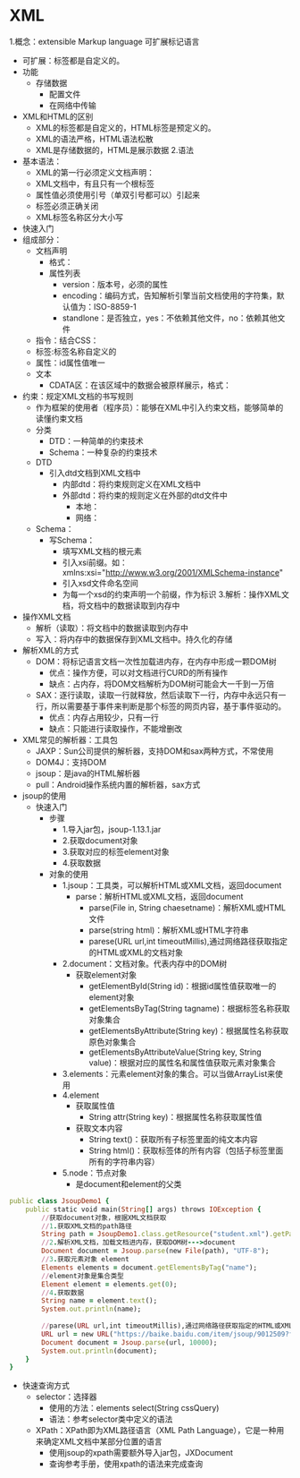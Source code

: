 # XML
1.概念：extensible Markup language 可扩展标记语言
  * 可扩展：标签都是自定义的。
  * 功能
    * 存储数据
      * 配置文件
      * 在网络中传输
  * XML和HTML的区别
    * XML的标签都是自定义的，HTML标签是预定义的。
    * XML的语法严格，HTML语法松散
    * XML是存储数据的，HTML是展示数据
2.语法
  * 基本语法：
    * XML的第一行必须定义文档声明：<?xml version="1.0" ?>
    * XML文档中，有且只有一个根标签
    * 属性值必须使用引号（单双引号都可以）引起来
    * 标签必须正确关闭
    * XML标签名称区分大小写
  * 快速入门
  * 组成部分：
    * 文档声明
      * 格式：<?xml 属性列表 ?>
      * 属性列表
        * version：版本号，必须的属性
        * encoding：编码方式，告知解析引擎当前文档使用的字符集，默认值为：ISO-8859-1
        * standlone：是否独立，yes：不依赖其他文件，no：依赖其他文件 
    * 指令：结合CSS：<?xml-stylesheet type="text/css" href="a.css" ?>
    * 标签:标签名称自定义的
    * 属性：id属性值唯一
    * 文本
      *  CDATA区：在该区域中的数据会被原样展示，格式：<![CDATA[ 想要展示的数据 ]]>
  * 约束：规定XML文档的书写规则
    * 作为框架的使用者（程序员）：能够在XML中引入约束文档，能够简单的读懂约束文档
    * 分类
      * DTD：一种简单的约束技术
      * Schema：一种复杂的约束技术
    * DTD
      * 引入dtd文档到XML文档中
        * 内部dtd：将约束规则定义在XML文档中
        * 外部dtd：将约束的规则定义在外部的dtd文件中
          * 本地：<!DOCTYPE 根标签名 SYSTEM "dtd文件的位置">
          * 网络：<!DOCTYPE 根标签名 PUBLIC "dtd文件的名字" "dtd文件的位置URL">
    * Schema：
      * 写Schema：
        * 填写XML文档的根元素
        * 引入xsi前缀。如：xmlns:xsi="http://www.w3.org/2001/XMLSchema-instance"
        * 引入xsd文件命名空间
        * 为每一个xsd的约束声明一个前缀，作为标识
3.解析：操作XML文档，将文档中的数据读取到内存中
  * 操作XML文档
    * 解析（读取）：将文档中的数据读取到内存中
    * 写入：将内存中的数据保存到XML文档中。持久化的存储
  * 解析XML的方式
    * DOM：将标记语言文档一次性加载进内存，在内存中形成一颗DOM树
      * 优点：操作方便，可以对文档进行CURD的所有操作
      * 缺点：占内存，将DOM文档解析为DOM树可能会大一千到一万倍
    * SAX：逐行读取，读取一行就释放，然后读取下一行，内存中永远只有一行，所以需要基于事件来判断是那个标签的网页内容，基于事件驱动的。
      * 优点：内存占用较少，只有一行
      * 缺点：只能进行读取操作，不能增删改
  * XML常见的解析器：工具包
    * JAXP：Sun公司提供的解析器，支持DOM和sax两种方式，不常使用
    * DOM4J：支持DOM
    * jsoup：是java的HTML解析器
    * pull：Android操作系统内置的解析器，sax方式
  * jsoup的使用
    * 快速入门
      * 步骤
        * 1.导入jar包，jsoup-1.13.1.jar
        * 2.获取document对象
        * 3.获取对应的标签element对象
        * 4.获取数据
      * 对象的使用
        * 1.jsoup：工具类，可以解析HTML或XML文档，返回document
          * parse：解析HTML或XML文档，返回document
            * parse(File in, String chaesetname)：解析XML或HTML文件
            * parse(string html)：解析XML或HTML字符串
            * parese(URL url,int timeoutMillis),通过网络路径获取指定的HTML或XML的文档对象
        * 2.document：文档对象。代表内存中的DOM树
          * 获取element对象
            * getElementById(String id)：根据id属性值获取唯一的element对象
            * getElementsByTag(String tagname)：根据标签名称获取对象集合
            * getElementsByAttribute(String key)：根据属性名称获取原色对象集合
            * getElementsByAttributeValue(String key, String value)：根据对应的属性名和属性值获取元素对象集合
        * 3.elements：元素element对象的集合。可以当做ArrayList<Element>来使用
        * 4.element
          * 获取属性值
            * String attr(String key)：根据属性名称获取属性值
          * 获取文本内容
            * String text()：获取所有子标签里面的纯文本内容
            * String html()：获取标签体的所有内容（包括子标签里面所有的字符串内容）
        * 5.node：节点对象
          * 是document和element的父类
```ruby
public class JsoupDemo1 {
    public static void main(String[] args) throws IOException {
        //获取document对象，根据XML文档获取
        //1.获取XML文档的path路径
        String path = JsoupDemo1.class.getResource("student.xml").getPath();
        //2.解析XML文档，加载文档进内存，获取DOM树--->document
        Document document = Jsoup.parse(new File(path), "UTF-8");
        //3.获取元素对象 element
        Elements elements = document.getElementsByTag("name");
        //element对象是集合类型
        Element element = elements.get(0);
        //4.获取数据
        String name = element.text();
        System.out.println(name);
 
        //parese(URL url,int timeoutMillis),通过网络路径获取指定的HTML或XML的文档对象
        URL url = new URL("https://baike.baidu.com/item/jsoup/9012509?fr=aladdin");
        Document document = Jsoup.parse(url, 10000);
        System.out.println(document);
    }
}
```
* 快速查询方式
  * selector：选择器
    * 使用的方法：elements select(String cssQuery)
    * 语法：参考selector类中定义的语法
   * XPath：XPath即为XML路径语言（XML Path Language），它是一种用来确定XML文档中某部分位置的语言
     * 使用jsoup的xpath需要额外导入jar包，JXDocument
     * 查询参考手册，使用xpath的语法来完成查询



















